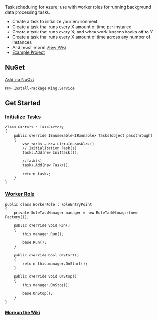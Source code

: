 Task scheduling for Azure; use with worker roles for running background data processing tasks.
- Create a task to initialize your environment
- Create a task that runs every X amount of time per instance
- Create a task that runs every X; and when work lessens backs off to Y
- Create a task that runs every X amount of time across any number of instances
- And much more! [View Wiki](https://github.com/jefking/King.Azure.BackgroundWorker/wiki)
- [Example Project](https://github.com/jefking/King.Azure.BackgroundWorker/tree/master/Worker)

## NuGet
[Add via NuGet](https://www.nuget.org/packages/King.Service)
```
PM> Install-Package King.Service
```

## Get Started
### [Initialize Tasks](https://github.com/jefking/King.Azure.BackgroundWorker/blob/master/Worker/Factory.cs)
```
class Factory : TaskFactory
{
    public override IEnumerable<IRunnable> Tasks(object passthrough)
    {
        var tasks = new List<IRunnable>();
        // Initialization Task(s)
        tasks.Add(new InitTask());

        //Task(s)
        tasks.Add(new Task());

        return tasks;
    }
}
```
### [Worker Role](https://github.com/jefking/King.Azure.BackgroundWorker/blob/master/Worker/WorkerRole.cs)
```
public class WorkerRole : RoleEntryPoint
{
    private RoleTaskManager manager = new RoleTaskManager(new Factory());

    public override void Run()
    {
        this.manager.Run();

        base.Run();
    }

    public override bool OnStart()
    {
        return this.manager.OnStart();
    }

    public override void OnStop()
    {
        this.manager.OnStop();

        base.OnStop();
    }
}
```

#### [More on the Wiki](https://github.com/jefking/King.Azure.BackgroundWorker/wiki)